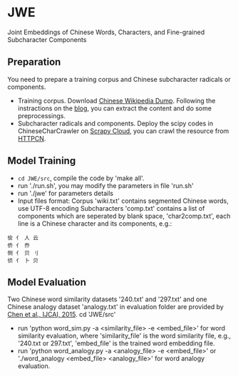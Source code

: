 # JWE
Joint Embeddings of Chinese Words, Characters, and Fine-grained Subcharacter Components

## Preparation
You need to prepare a training corpus and Chinese subcharacter radicals or components. 
* Training corpus. Download [Chinese Wikipedia Dump](http://download.wikipedia.com/zhwiki).
Following the instractions on the [blog](https://flystarhe.github.io/2016/08/31/wiki-corpus-zh/), you can extract the content and do some preprocessings.
* Subcharacter radicals and components.  Deploy the scipy codes in ChineseCharCrawler on [Scrapy Cloud](https://scrapinghub.com), you can crawl the resource from [HTTPCN](http://tool.httpcn.com/zi/).

## Model Training
- `cd JWE/src`, compile the code by 'make all'. 
- run './run.sh', you may modify the parameters in file 'run.sh'
- run './jwe' for parameters details
- Input files format:
Corpus 'wiki.txt' contains segmented Chinese words, use UTF-8  encoding
Subcharacters 'comp.txt' contains a list of components which are seperated by blank space, 'char2comp.txt', each line is a Chinese character and its components, e.g.:

```
侩 亻 人 云
侨 亻 乔
侧 亻 贝 刂
侦 亻 卜 贝
```

## Model Evaluation

Two Chinese word similarity datasets '240.txt' and '297.txt' and one Chinese analogy dataset 'analogy.txt' in evaluation folder are provided by [Chen et al., IJCAI, 2015](https://github.com/Leonard-Xu/CWE/tree/master/data).
cd 'JWE/src'
- run 'python word_sim.py -a <similarity_file> -e <embed_file>' for word similarity evaluation, where 'similarity_file' is the word similarity file, e.g., '240.txt or 297.txt', 'embed_file' is the trained word embedding file.
- run 'python word_analogy.py -a <analogy_file> -e <embed_file>' or './word_analogy <embed_file> <analogy_file>' for word analogy evaluation.

